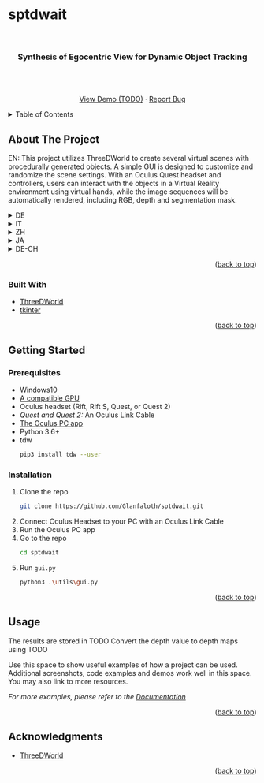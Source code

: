 # sptdwait
<div id="top"></div>

<!-- PROJECT LOGO -->
<br />
<div align="center">
  <a href="https://github.com/Glanfaloth/sptdwait">
  </a>

  <h3 align="center">Synthesis of Egocentric View for Dynamic Object Tracking</h3>

  <p align="center">
    <br />
    <br />
    <br />
    <a href="https://youtu.be/z2y0obcq0Tw">View Demo (TODO)</a>
    ·
    <a href="https://github.com/Glanfaloth/sptdwait/issues">Report Bug</a>
  </p>
</div>



<!-- TABLE OF CONTENTS -->
<details>
  <summary>Table of Contents</summary>
  <ol>
    <li>
      <a href="#about-the-project">About The Project</a>
      <ul>
        <li><a href="#built-with">Built With</a></li>
      </ul>
    </li>
    <li>
      <a href="#getting-started">Getting Started</a>
      <ul>
        <li><a href="#prerequisites">Prerequisites</a></li>
        <li><a href="#installation">Installation</a></li>
      </ul>
    </li>
    <li><a href="#usage">Usage</a></li>
    <li><a href="#acknowledgments">Acknowledgments</a></li>
  </ol>
</details>

<!-- ABOUT THE PROJECT -->
## About The Project

EN: This project utilizes ThreeDWorld to create several virtual scenes with procedurally generated objects. A simple GUI is designed to customize and randomize the scene settings. With an Oculus Quest headset and controllers, users can interact with the objects in a Virtual Reality environment using virtual hands, while the image sequences will be automatically rendered, including RGB, depth and segmentation mask.

<details>
  <summary>DE</summary>
  Dieses Projekt nutzt ThreeDWorld, um diverse virtuelle Szenen mit prozedural generierten Objekten zu erzeugen. Eine einfache GUI wurde erzeugt, um Szeneneinstellungen anzupassen oder zu randomisieren. Mit einem Oculus Quest Headset und Controllern, können Nutzer mit den Objekten in einer VR Szene mit virtuellen Händen interagieren, während Bildsequenzen, in Form von RGB, Tiefe und Segmentierungsmaske, automatisch gerendert werden.
</details>

<details>
  <summary>IT</summary>
  Questo progetto utilizza ThreeDWorld per creare diverse scene virtuali con oggetti generati proceduralmente. Una semplice GUI è stata disegnata per personalizzare e randomizzare le impostazioni della scena. Attraverso un headset Oculus Quest e i controller, l'utilizzatore può interagire con gli oggetti nell'ambiente nella realtà virtuale usando mani virtuali, mentre la sequenza di immagini viene automaticamente renderizzata, includendo i colori, la profondità e la maschera di segmentazione.
</details>

<details>
  <summary>ZH</summary>
  本项目运用ThreeDWorld创建了带有过程生成物品的若干虚拟场景，设计了用于自定义或随机设置场景的图形用户界面。通过Oculus Quest头戴设备和控制手柄，用户可在虚拟现实场景中用虚拟手与物品交互，同时渲染出一系列场景的RGB图、深度图和分割图。
</details>

<details>
  <summary>JA</summary>
  このプロジェクトは、ThreedWorldを使用して、いくつかの仮想シーンを手続き型生成されたオブジェクトを作成します。シンプルなGUIをカスタマイズし、シーンの設定をランダムに設計されます。Oculus Questヘッドセットとコントローラで、ユーザーは仮想の手を使っているバーチャル・リアリティの環境でオブジェクトと操作することができます。その一方で、イメージシーケンスはRGB、深さとセグメンテーション・マスクを含む自動的に提出されます。
</details>

<details>
  <summary>DE-CH</summary>
  S projekt brucht ThreeDWorld um verschiedeni virtuelli szene mit prozedural generierte objekt z erzüge. E eifachi GUI isch erzügt worde um szeneiistellige azpasse oder z randomisiere. Mit emene Oculus Quest Headset und controller chönd benützer mit de objekt inere VR szene mit virtuelle händ interagiere während bildsequenze in form vo RGB, tüfi und segmentierigsmaske automatisch grendert werdet.
</details>

<p align="right">(<a href="#top">back to top</a>)</p>


### Built With

* [ThreeDWorld]([https://nextjs.org/](https://github.com/threedworld-mit/tdw))
* [tkinter]([https://reactjs.org/](https://docs.python.org/3/library/tkinter.html))

<p align="right">(<a href="#top">back to top</a>)</p>


<!-- GETTING STARTED -->
## Getting Started

### Prerequisites

* Windows10
* [A compatible GPU](https://support.oculus.com/articles/headsets-and-accessories/oculus-link/oculus-link-compatibility/)
* Oculus headset (Rift, Rift S, Quest, or Quest 2)
* *Quest and Quest 2:* An Oculus Link Cable
* [The Oculus PC app](https://www.oculus.com/setup/)
* Python 3.6+
* tdw
  ```sh
  pip3 install tdw --user
  ```

### Installation

1. Clone the repo
   ```sh
   git clone https://github.com/Glanfaloth/sptdwait.git
   ```
2. Connect Oculus Headset to your PC with an Oculus Link Cable
3. Run the Oculus PC app
5. Go to the repo
   ```sh
   cd sptdwait
   ```
6. Run `gui.py`
   ```sh
   python3 .\utils\gui.py
   ```

<p align="right">(<a href="#top">back to top</a>)</p>

<!-- USAGE EXAMPLES -->
## Usage

The results are stored in TODO
Convert the depth value to depth maps using TODO

Use this space to show useful examples of how a project can be used. Additional screenshots, code examples and demos work well in this space. You may also link to more resources.

_For more examples, please refer to the [Documentation](https://example.com)_

<p align="right">(<a href="#top">back to top</a>)</p>

<!-- ACKNOWLEDGMENTS -->
## Acknowledgments

* [ThreeDWorld]([https://nextjs.org/](https://github.com/threedworld-mit/tdw))

<p align="right">(<a href="#top">back to top</a>)</p>
